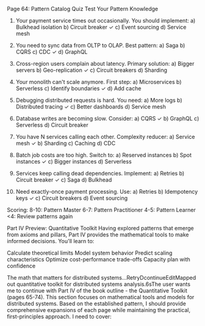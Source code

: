 Page 64: Pattern Catalog Quiz
Test Your Pattern Knowledge
1. Your payment service times out occasionally. 
   You should implement:
   a) Bulkhead isolation
   b) Circuit breaker ✓
   c) Event sourcing
   d) Service mesh

2. You need to sync data from OLTP to OLAP.
   Best pattern:
   a) Saga
   b) CQRS
   c) CDC ✓
   d) GraphQL

3. Cross-region users complain about latency.
   Primary solution:
   a) Bigger servers
   b) Geo-replication ✓
   c) Circuit breakers
   d) Sharding

4. Your monolith can't scale anymore.
   First step:
   a) Microservices
   b) Serverless
   c) Identify boundaries ✓
   d) Add cache

5. Debugging distributed requests is hard.
   You need:
   a) More logs
   b) Distributed tracing ✓
   c) Better dashboards
   d) Service mesh

6. Database writes are becoming slow.
   Consider:
   a) CQRS ✓
   b) GraphQL
   c) Serverless
   d) Circuit breaker

7. You have N services calling each other.
   Complexity reducer:
   a) Service mesh ✓
   b) Sharding
   c) Caching
   d) CDC

8. Batch job costs are too high.
   Switch to:
   a) Reserved instances
   b) Spot instances ✓
   c) Bigger instances
   d) Serverless

9. Services keep calling dead dependencies.
   Implement:
   a) Retries
   b) Circuit breaker ✓
   c) Saga
   d) Bulkhead

10. Need exactly-once payment processing.
    Use:
    a) Retries
    b) Idempotency keys ✓
    c) Circuit breakers
    d) Event sourcing

Scoring:
8-10: Pattern Master
6-7: Pattern Practitioner
4-5: Pattern Learner
<4: Review patterns again

Part IV Preview: Quantitative Toolkit
Having explored patterns that emerge from axioms and pillars, Part IV provides the mathematical tools to make informed decisions. You'll learn to:

Calculate theoretical limits
Model system behavior
Predict scaling characteristics
Optimize cost-performance trade-offs
Capacity plan with confidence

The math that matters for distributed systems...RetryDcontinueEditMapped out quantitative toolkit for distributed systems analysis.6sThe user wants me to continue with Part IV of the book outline - the Quantitative Toolkit (pages 65-74). This section focuses on mathematical tools and models for distributed systems. Based on the established pattern, I should provide comprehensive expansions of each page while maintaining the practical, first-principles approach.
I need to cover:
